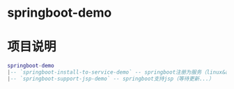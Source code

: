 # springboot-demo

# 项目说明

```lua
springboot-demo
|-- `springboot-install-to-service-demo` -- springboot注册为服务（linux&amp;windows)
|-- `springboot-support-jsp-demo` -- springboot支持jsp（等待更新...）
```
